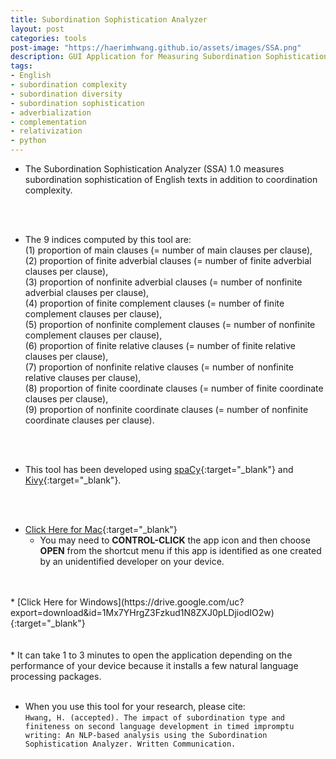 ```yaml
---
title: Subordination Sophistication Analyzer
layout: post
categories: tools
post-image: "https://haerimhwang.github.io/assets/images/SSA.png"
description: GUI Application for Measuring Subordination Sophistication of English Texts
tags:
- English
- subordination complexity
- subordination diversity
- subordination sophistication
- adverbialization
- complementation
- relativization
- python
---
```


* The Subordination Sophistication Analyzer (SSA) 1.0 measures subordination sophistication of English texts in addition to coordination complexity. 
<br>
<br>

* The 9 indices computed by this tool are:  
    (1) proportion of main clauses (= number of main clauses per clause), <br>
    (2) proportion of finite adverbial clauses (= number of finite adverbial clauses per clause), <br>
    (3) proportion of nonfinite adverbial clauses (= number of nonfinite adverbial clauses per clause),  <br>
    (4) proportion of finite complement clauses (= number of finite complement clauses per clause), <br> 
    (5) proportion of nonfinite complement clauses (= number of nonfinite complement clauses per clause), <br>
    (6) proportion of finite relative clauses (= number of finite relative clauses per clause), <br>
    (7) proportion of nonfinite relative clauses (= number of nonfinite relative clauses per clause),  <br>
    (8) proportion of finite coordinate clauses (= number of finite coordinate clauses per clause), <br>
    (9) proportion of nonfinite coordinate clauses (= number of nonfinite coordinate clauses per clause).  <br>

<br>
<br>

* This tool has been developed using [spaCy](https://spacy.io/){:target="_blank"} and [Kivy](https://kivy.org/#home){:target="_blank"}. 
<br>
<br>


* [Click Here for Mac](https://drive.google.com/uc?export=download&id=1sxCNmd4CnWeo-zGXd_ZQH57BaSf2Kpzn){:target="_blank"} <br>
    * You may need to **CONTROL-CLICK** the app icon and then choose **OPEN** from the shortcut menu if this app is identified as one created by an unidentified developer on your device.
<br>
<br>
<!--  https://drive.google.com/file/d/1sxCNmd4CnWeo-zGXd_ZQH57BaSf2Kpzn/view?usp=sharing -->        
* [Click Here for Windows](https://drive.google.com/uc?export=download&id=1Mx7YHrgZ3Fzkud1N8ZXJ0pLDjiodIO2w){:target="_blank"} 
<br>
<br>
<br>      
<!--  https://drive.google.com/file/d/1Mx7YHrgZ3Fzkud1N8ZXJ0pLDjiodIO2w/view?usp=sharing -->    
* It can take 1 to 3 minutes to open the application depending on the performance of your device because it installs a few natural language processing packages.  
<br>
<br>
    
* When you use this tool for your research, please cite:  
    `Hwang, H. (accepted). The impact of subordination type and finiteness on second language development in timed impromptu writing: An NLP-based analysis using the Subordination Sophistication Analyzer. Written Communication.`  


